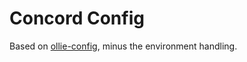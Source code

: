 # Concord Config

Based on [ollie-config](https://github.com/takari/ollie/tree/master/ollie-config),
minus the environment handling.
